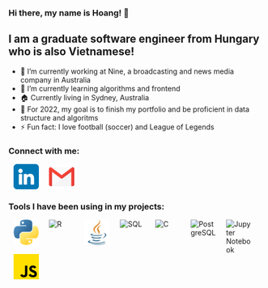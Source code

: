 ### Hi there, my name is Hoang! 👋

## I am a graduate software engineer from Hungary who is also Vietnamese!

- 🔭 I’m currently working at Nine, a broadcasting and news media company in Australia
- 🌱 I’m currently learning algorithms and frontend
- 🏠 Currently living in Sydney, Australia
- 🥅 For 2022, my goal is to finish my portfolio and be proficient in data structure and algoritms
- ⚡ Fun fact: I love football (soccer) and League of Legends

### Connect with me:  

[<img align="left" alt="Linkedin" width="50px" hspace="10" src="./assets/linkedin.png" />][linkedin]
[<img align="left" alt="Gmail" width="50px" hspace="10" src="./assets/gmail.png" />][gmail]

<br />
<br />
<br />

### Tools I have been using in my projects:

<img align="left" alt="Python" width="50px" hspace="10" src="./assets/python.png" />
<img align="left" alt="R" width="50px" hspace="10" src="https://upload.wikimedia.org/wikipedia/commons/thumb/1/1b/R_logo.svg/724px-R_logo.svg.png" />
<img align="left" alt="Java" width="50px" hspace="10" src="./assets/java.png" />
<img align="left" alt="SQL" width="50px" hspace="10" src="https://cdn4.iconfinder.com/data/icons/flat-pro-database-set-1/32/sql-badge-512.png" />
<img align="left" alt="C" width="50px" hspace="10" src="https://www.pngkit.com/png/full/101-1010012_c-programming-icon-c-programming-language-logo.png" />
<img align="left" alt="PostgreSQL" width="50px" hspace="10" src="https://www.postgresql.org/media/img/about/press/elephant.png" />
<img align="left" alt="Jupyter Notebook" width="50px" hspace="10" src="https://upload.wikimedia.org/wikipedia/commons/thumb/3/38/Jupyter_logo.svg/1200px-Jupyter_logo.svg.png" />
<img align="left" alt="JS" width="50px" hspace="10" src="./assets/js.png" />

<br />
<br />
<br />


[linkedin]: https://www.linkedin.com/in/hoangml/
[gmail]:mailto:lmhoang.hv@gmail.com

